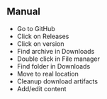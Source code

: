 ## Manual

* Go to GitHub
* Click on Releases
* Click on version
* Find archive in Downloads
* Double click in File manager
* Find folder in Downloads
* Move to real location
* Cleanup download artifacts
* Add/edit content
